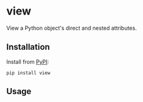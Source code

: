 # view

View a Python object's direct and nested attributes.

## Installation

Install from [PyPI](https://pypi.org/project/view/):

```shell
pip install view
```

## Usage

